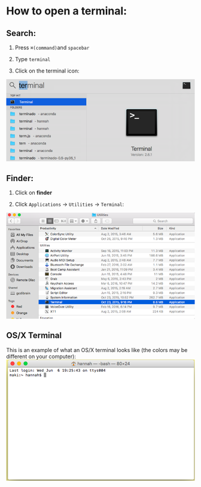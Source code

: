 How to open a terminal: 
=======================

## Search:
1) Press `⌘(command)`and `spacebar`

2) Type `terminal`

3) Click on the terminal icon: 

![terminal](../images/osx/terminal/mac_search.png)

## Finder:
1) Click on __finder__

2) Click `Applications` -> `Utilities` -> `Terminal`:

![finder list of applications](../images/osx/terminal/mac_finder.png)

## OS/X Terminal
This is an example of what an OS/X terminal looks like (the colors may be different on your computer):
![screen shot of default os\x terminal](../images/osx/terminal/osx_terminal.png)
